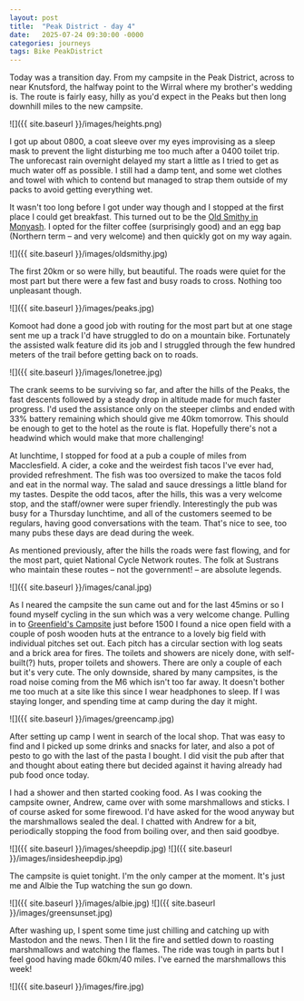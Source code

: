 ```yaml
---
layout: post
title:  "Peak District - day 4"
date:   2025-07-24 09:30:00 -0000
categories: journeys
tags: Bike PeakDistrict
---
```


Today was a transition day. From my campsite in the Peak District, across to near Knutsford, the halfway point to the Wirral where my brother's wedding is. The route is fairly easy, hilly as you'd expect in the Peaks but then long downhill miles to the new campsite.

![]({{ site.baseurl }}/images/heights.png)

I got up about 0800, a coat sleeve over my eyes improvising as a sleep mask to prevent the light disturbing me too much after a 0400 toilet trip. The unforecast rain overnight delayed my start a little as I tried to get as much water off as possible. I still had a damp tent, and some wet clothes and towel with which to contend but managed to strap them outside of my packs to avoid getting everything wet.

It wasn't too long before I got under way though and I stopped at the first place I could get breakfast. This turned out to be the [Old Smithy in Monyash][smithy]. I opted for the filter coffee (surprisingly good) and an egg bap (Northern term – and very welcome) and then quickly got on my way again.

![]({{ site.baseurl }}/images/oldsmithy.jpg)

The first 20km or so were hilly, but beautiful. The roads were quiet for the most part but there were a few fast and busy roads to cross. Nothing too unpleasant though.

![]({{ site.baseurl }}/images/peaks.jpg)

Komoot had done a good job with routing for the most part but at one stage sent me up a track I'd have struggled to do on a mountain bike. Fortunately the assisted walk feature did its job and I struggled through the few hundred meters of the trail before getting back on to roads.

![]({{ site.baseurl }}/images/lonetree.jpg)

The crank seems to be surviving so far, and after the hills of the Peaks, the fast descents followed by a steady drop in altitude made for much faster progress. I'd used the assistance only on the steeper climbs and ended with 33% battery remaining which should give me 40km tomorrow. This should be enough to get to the hotel as the route is flat. Hopefully there's not a headwind which would make that more challenging!

At lunchtime, I stopped for food at a pub a couple of miles from Macclesfield. A cider, a coke and the weirdest fish tacos I've ever had, provided refreshment. The fish was too oversized to make the tacos fold and eat in the normal way. The salad and sauce dressings a little bland for my tastes. Despite the odd tacos, after the hills, this was a very welcome stop, and the staff/owner were super friendly. Interestingly the pub was busy for a Thursday lunchtime, and all of the customers seemed to be regulars, having good conversations with the team. That's nice to see, too many pubs these days are dead during the week.

As mentioned previously, after the hills the roads were fast flowing, and for the most part, quiet National Cycle Network routes. The folk at Sustrans who maintain these routes – not the government! – are absolute legends.

![]({{ site.baseurl }}/images/canal.jpg)

As I neared the campsite the sun came out and for the last 45mins or so I found myself cycling in the sun which was a very welcome change. Pulling in to [Greenfield's Campsite][green] just before 1500 I found a nice open field with a couple of posh wooden huts at the entrance to a lovely big field with individual pitches set out. Each pitch has a circular section with log seats and a brick area for fires. The toilets and showers are nicely done, with self-built(?) huts, proper toilets and showers. There are only a couple of each but it's very cute. The only downside, shared by many campsites, is the road noise coming from the M6 which isn't too far away. It doesn't bother me too much at a site like this since I wear headphones to sleep. If I was staying longer, and spending time at camp during the day it might.

![]({{ site.baseurl }}/images/greencamp.jpg)

After setting up camp I went in search of the local shop. That was easy to find and I picked up some drinks and snacks for later, and also a pot of pesto to go with the last of the pasta I bought. I did visit the pub after that and thought about eating there but decided against it having already had pub food once today.

I had a shower and then started cooking food. As I was cooking the campsite owner, Andrew, came over with some marshmallows and sticks. I of course asked for some firewood. I'd have asked for the wood anyway but the marshmallows sealed the deal. I chatted with Andrew for a bit, periodically stopping the food from boiling over, and then said goodbye.

![]({{ site.baseurl }}/images/sheepdip.jpg)
![]({{ site.baseurl }}/images/insidesheepdip.jpg)

The campsite is quiet tonight. I'm the only camper at the moment. It's just me and Albie the Tup watching the sun go down.

![]({{ site.baseurl }}/images/albie.jpg)
![]({{ site.baseurl }}/images/greensunset.jpg)

After washing up, I spent some time just chilling and catching up with Mastodon and the news. Then I lit the fire and settled down to roasting marshmallows and watching the flames. The ride was tough in parts but I feel good having made 60km/40 miles. I've earned the marshmallows this week! 

![]({{ site.baseurl }}/images/fire.jpg)

[green]: https://www.pitchup.com/campsites/England/North_West/Cheshire/Knutsford/greenfields-campsite/
[smithy]: https://oldsmithymonyash.com/